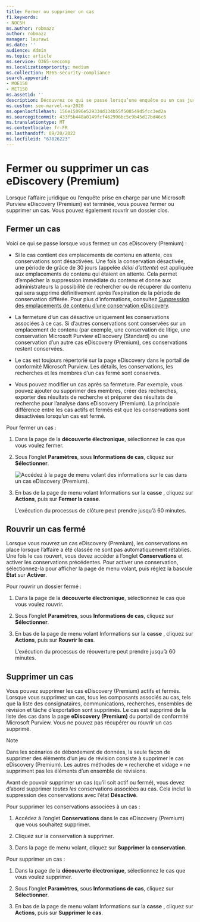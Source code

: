 ```yaml
---
title: Fermer ou supprimer un cas
f1.keywords:
- NOCSH
ms.author: robmazz
author: robmazz
manager: laurawi
ms.date: ''
audience: Admin
ms.topic: article
ms.service: O365-seccomp
ms.localizationpriority: medium
ms.collection: M365-security-compliance
search.appverid:
- MOE150
- MET150
ms.assetid: ''
description: Découvrez ce qui se passe lorsqu’une enquête ou un cas juridique pris en charge par un cas Microsoft Purview eDiscovery (Premium) est fermé ou supprimé.
ms.custom: seo-marvel-mar2020
ms.openlocfilehash: 156e15096e529334d134b55f508549d5fcc3ed2a
ms.sourcegitcommit: 433f5b448a0149fcf462996bc5c9b45d17bd46c6
ms.translationtype: MT
ms.contentlocale: fr-FR
ms.lasthandoff: 09/20/2022
ms.locfileid: "67826223"
---
```

# <a name="close-or-delete-an-ediscovery-premium-case"></a>Fermer ou supprimer un cas eDiscovery (Premium)

Lorsque l’affaire juridique ou l’enquête prise en charge par une Microsoft Purview eDiscovery (Premium) est terminée, vous pouvez fermer ou supprimer un cas. Vous pouvez également rouvrir un dossier clos.

## <a name="close-a-case"></a>Fermer un cas

Voici ce qui se passe lorsque vous fermez un cas eDiscovery (Premium) :

- Si le cas contient des emplacements de contenu en attente, ces conservations sont désactivées. Une fois la conservation désactivée, une période de grâce de 30 jours (appelée *délai d’attente*) est appliquée aux emplacements de contenu qui étaient en attente. Cela permet d’empêcher la suppression immédiate du contenu et donne aux administrateurs la possibilité de rechercher ou de récupérer du contenu qui sera supprimé définitivement après l’expiration de la période de conservation différée. Pour plus d’informations, consultez [Suppression des emplacements de contenu d’une conservation eDiscovery](create-ediscovery-holds.md#removing-content-locations-from-an-ediscovery-hold).

- La fermeture d’un cas désactive uniquement les conservations associées à ce cas. Si d’autres conservations sont conservées sur un emplacement de contenu (par exemple, une conservation de litige, une conservation Microsoft Purview eDiscovery (Standard) ou une conservation d’un autre cas eDiscovery (Premium), ces conservations restent conservées.

- Le cas est toujours répertorié sur la page eDiscovery dans le portail de conformité Microsoft Purview. Les détails, les conservations, les recherches et les membres d’un cas fermé sont conservés.

- Vous pouvez modifier un cas après sa fermeture. Par exemple, vous pouvez ajouter ou supprimer des membres, créer des recherches, exporter des résultats de recherche et préparer des résultats de recherche pour l’analyse dans eDiscovery (Premium). La principale différence entre les cas actifs et fermés est que les conservations sont désactivées lorsqu’un cas est fermé.

Pour fermer un cas :

1. Dans la page de la **découverte électronique**, sélectionnez le cas que vous voulez fermer.

2. Sous l’onglet **Paramètres**, sous **Informations de cas**, cliquez sur **Sélectionner**.

   ![Accédez à la page de menu volant des informations sur le cas dans un cas eDiscovery (Premium).](..\media\AeDSelectCaseInformation.png) 

3. En bas de la page de menu volant Informations sur la **casse** , cliquez sur **Actions**, puis sur **Fermer la casse**.

   L’exécution du processus de clôture peut prendre jusqu’à 60 minutes.

## <a name="reopen-a-closed-case"></a>Rouvrir un cas fermé

Lorsque vous rouvrez un cas eDiscovery (Premium), les conservations en place lorsque l’affaire a été classée ne sont pas automatiquement rétablies. Une fois le cas rouvert, vous devez accéder à l’onglet **Conservations** et activer les conservations précédentes. Pour activer une conservation, sélectionnez-la pour afficher la page de menu volant, puis réglez la bascule **État** sur **Activer**.

Pour rouvrir un dossier fermé :

1. Dans la page de la **découverte électronique**, sélectionnez le cas que vous voulez rouvrir.

2. Sous l’onglet **Paramètres**, sous **Informations de cas**, cliquez sur **Sélectionner**.

3. En bas de la page de menu volant Informations sur la **casse** , cliquez sur **Actions**, puis sur **Rouvrir le cas**.

   L’exécution du processus de réouverture peut prendre jusqu’à 60 minutes.

## <a name="delete-a-case"></a>Supprimer un cas

Vous pouvez supprimer les cas eDiscovery (Premium) actifs et fermés. Lorsque vous supprimez un cas, tous les composants associés au cas, tels que la liste des consignataires, communications, recherches, ensembles de révision et tâche d’exportation sont supprimés. Le cas est supprimé de la liste des cas dans la page **eDiscovery (Premium)** du portail de conformité Microsoft Purview. Vous ne pouvez pas récupérer ou rouvrir un cas supprimé.

> [!NOTE]
> Dans les scénarios de débordement de données, la seule façon de supprimer des éléments d’un jeu de révision consiste à supprimer le cas eDiscovery (Premium). Les autres méthodes de « recherche et vidage » ne suppriment pas les éléments d’un ensemble de révisions.

Avant de pouvoir supprimer un cas (qu’il soit actif ou fermé), vous devez d’abord supprimer *toutes les* conservations associées au cas. Cela inclut la suppression des conservations avec l’état **Désactivé**.

Pour supprimer les conservations associées à un cas :

1. Accédez à l’onglet **Conservations** dans le cas eDiscovery (Premium) que vous souhaitez supprimer.

2. Cliquez sur la conservation à supprimer.

3. Dans la page de menu volant, cliquez sur **Supprimer la conservation**.

Pour supprimer un cas :

1. Dans la page de la **découverte électronique**, sélectionnez le cas que vous voulez supprimer.

2. Sous l’onglet **Paramètres**, sous **Informations de cas**, cliquez sur **Sélectionner**.

3. En bas de la page de menu volant Informations sur la **casse** , cliquez sur **Actions**, puis sur **Supprimer le cas**.

